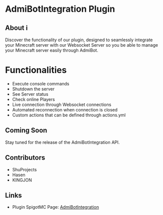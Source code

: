 # AdmiBotIntegration Plugin

## About ℹ️ 

Discover the functionality of our plugin, designed to seamlessly integrate your Minecraft server with our Websocket Server so you be able to manage your Minecraft server easily through AdmiBot.

# Functionalities

- Execute console commands
- Shutdown the server
- See Server status
- Check online Players
- Live connection through Websocket connections
- Automated reconnection when connection is closed
- Custom actions that can be defined through actions.yml
## Coming Soon

Stay tuned for the release of the AdmiBotIntegration API.

## Contributors

- ShuProjects
- Hasen
- KINGJON

## Links

- Plugin SpigotMC Page:
  [AdmiBotIntegration](https://www.spigotmc.org/resources/admibotintegration.116586/)


  
